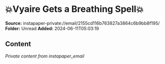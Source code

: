 # 💥Vyaire Gets a Breathing Spell💥

**Source:** instapaper-private://email/2155cd116b763827a3864c6b9bb8f195/
**Folder:** Unread
**Added:** 2024-06-11T05:03:19




## Content
*Private content from instapaper_email*

